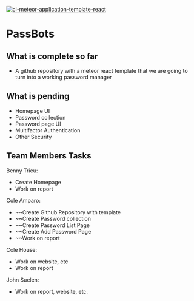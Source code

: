 [![ci-meteor-application-template-react](https://github.com/ics-software-engineering/meteor-application-template-react/actions/workflows/ci.yml/badge.svg)](https://github.com/ics-software-engineering/meteor-application-template-react/actions/workflows/ci.yml)


# PassBots 

## What is complete so far 

- A github repository with a meteor react template that we are going to turn into a working password manager 


## What is pending

- Homepage UI 
- Password collection 
- Password page UI 
- Multifactor Authentication 
- Other Security 

## Team Members Tasks

Benny Trieu:

- Create Homepage 
- Work on report

Cole Amparo: 

- ~~Create Github Repository with template 
- ~~Create Password collection 
- ~~Create Password List Page
- ~~Create Add Password Page 
- ~~Work on report


Cole House: 

- Work on website, etc 
- Work on report


John Suelen: 

- Work on report, website, etc.







